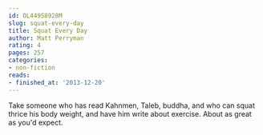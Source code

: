 ```yaml
---
id: OL44958928M
slug: squat-every-day
title: Squat Every Day
author: Matt Perryman
rating: 4
pages: 257
categories:
- non-fiction
reads:
- finished_at: '2013-12-20'
---
```

Take someone who has read Kahnmen, Taleb, buddha, and who can squat thrice his body weight, and have him write about exercise. About as great as you'd expect.
